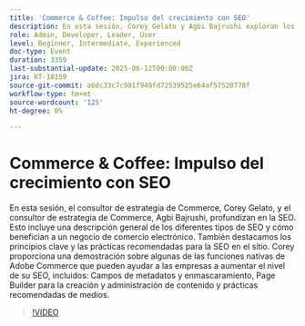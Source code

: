 ```yaml
---
title: 'Commerce & Coffee: Impulso del crecimiento con SEO'
description: En esta sesión, Corey Gelato y Agbi Bajrushi exploran los tipos de SEO, los principios clave y las herramientas de Adobe Commerce como Meta Fields, Page Builder y las prácticas recomendadas de medios para el comercio electrónico.
role: Admin, Developer, Leader, User
level: Beginner, Intermediate, Experienced
doc-type: Event
duration: 3359
last-substantial-update: 2025-06-12T00:00:00Z
jira: KT-18159
source-git-commit: a6dc33c7c991f949fd72539525e64af57520778f
workflow-type: tm+mt
source-wordcount: '125'
ht-degree: 0%

---
```



# Commerce &amp; Coffee: Impulso del crecimiento con SEO

En esta sesión, el consultor de estrategia de Commerce, Corey Gelato, y el consultor de estrategia de Commerce, Agbi Bajrushi, profundizan en la SEO. Esto incluye una descripción general de los diferentes tipos de SEO y cómo benefician a un negocio de comercio electrónico. También destacamos los principios clave y las prácticas recomendadas para la SEO en el sitio. Corey proporciona una demostración sobre algunas de las funciones nativas de Adobe Commerce que pueden ayudar a las empresas a aumentar el nivel de su SEO, incluidos: Campos de metadatos y enmascaramiento, Page Builder para la creación y administración de contenido y prácticas recomendadas de medios.

>[!VIDEO](https://video.tv.adobe.com/v/3459039/?learn=on&enablevpops)
